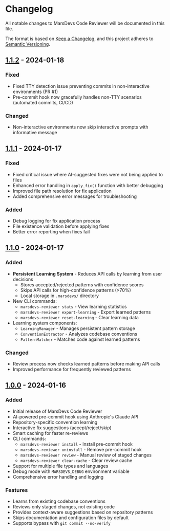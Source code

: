 # Changelog

All notable changes to MarsDevs Code Reviewer will be documented in this file.

The format is based on [Keep a Changelog](https://keepachangelog.com/en/1.0.0/),
and this project adheres to [Semantic Versioning](https://semver.org/spec/v2.0.0.html).

## [1.1.2] - 2024-01-18

### Fixed
- Fixed TTY detection issue preventing commits in non-interactive environments (PR #1)
- Pre-commit hook now gracefully handles non-TTY scenarios (automated commits, CI/CD)

### Changed
- Non-interactive environments now skip interactive prompts with informative message

## [1.1.1] - 2024-01-17

### Fixed
- Fixed critical issue where AI-suggested fixes were not being applied to files
- Enhanced error handling in `apply_fix()` function with better debugging
- Improved file path resolution for fix application
- Added comprehensive error messages for troubleshooting

### Added
- Debug logging for fix application process
- File existence validation before applying fixes
- Better error reporting when fixes fail

## [1.1.0] - 2024-01-17

### Added
- **Persistent Learning System** - Reduces API calls by learning from user decisions
  - Stores accepted/rejected patterns with confidence scores
  - Skips API calls for high-confidence patterns (>70%)
  - Local storage in `.marsdevs/` directory
- New CLI commands:
  - `marsdevs-reviewer stats` - View learning statistics
  - `marsdevs-reviewer export-learning` - Export learned patterns
  - `marsdevs-reviewer reset-learning` - Clear learning data
- Learning system components:
  - `LearningManager` - Manages persistent pattern storage
  - `ConventionExtractor` - Analyzes codebase conventions
  - `PatternMatcher` - Matches code against learned patterns

### Changed
- Review process now checks learned patterns before making API calls
- Improved performance for frequently reviewed patterns

## [1.0.0] - 2024-01-16

### Added
- Initial release of MarsDevs Code Reviewer
- AI-powered pre-commit hook using Anthropic's Claude API
- Repository-specific convention learning
- Interactive fix suggestions (accept/reject/skip)
- Smart caching for faster re-reviews
- CLI commands:
  - `marsdevs-reviewer install` - Install pre-commit hook
  - `marsdevs-reviewer uninstall` - Remove pre-commit hook
  - `marsdevs-reviewer review` - Manual review of staged changes
  - `marsdevs-reviewer clear-cache` - Clear review cache
- Support for multiple file types and languages
- Debug mode with `MARSDEVS_DEBUG` environment variable
- Comprehensive error handling and logging

### Features
- Learns from existing codebase conventions
- Reviews only staged changes, not existing code
- Provides context-aware suggestions based on repository patterns
- Skips documentation and configuration files by default
- Supports bypass with `git commit --no-verify`

[1.1.2]: https://github.com/marsdevs-com/marsdevs-reviewer/compare/v1.1.1...v1.1.2
[1.1.1]: https://github.com/marsdevs-com/marsdevs-reviewer/compare/v1.1.0...v1.1.1
[1.1.0]: https://github.com/marsdevs-com/marsdevs-reviewer/compare/v1.0.0...v1.1.0
[1.0.0]: https://github.com/marsdevs-com/marsdevs-reviewer/releases/tag/v1.0.0